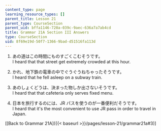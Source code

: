 ```yaml
---
content_type: page
learning_resource_types: []
parent_title: Lesson 21
parent_type: CourseSection
parent_uid: bffa1146-720a-039c-9aec-636a7a7ab4cd
title: Grammar 21A Section III Answers
type: CourseSection
uid: 8f69e19d-50f7-1366-9bad-d51516fa113d
---
```


1.  あの道はこの時間にものすごくこむそうです。  
    I heard that that street get extremely crowded at this hour.
    
2.  かれ、地下鉄の電車の中でぐうぐうねちゃったそうです。  
    I heard that he fell asleep on a subway train.
    
3.  あのしょくどうは、決まった物しか出さないそうです。  
    I heard that that cafeteria only serves fixed menu.
    
4.  日本を旅行するのには、JR パスを使うのが一番便利だそうです。  
    I heard that it's the most convenient to use JR pass in order to travel in Japan.
    

\[[Back to Grammar 21A]({{< baseurl >}}/pages/lesson-21/grammar21a#3)\]